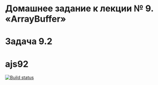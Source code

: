 # Домашнее задание к лекции № 9. «ArrayBuffer»
# Задача 9.2
# ajs92

[![Build status](https://ci.appveyor.com/api/projects/status/2tjbwf3med6g7xym?svg=true)](https://ci.appveyor.com/project/IsmagilovRF/ajs92)
